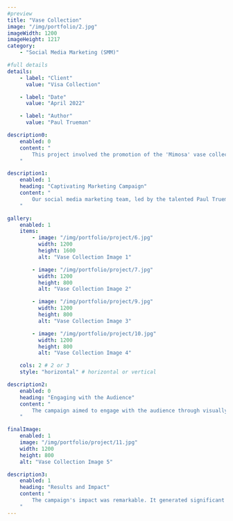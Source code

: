 ```yaml
---
#preview
title: "Vase Collection"
image: "/img/portfolio/2.jpg"
imageWidth: 1200
imageHeight: 1217
category: 
    - "Social Media Marketing (SMM)"

#full details
details:
    - label: "Client"
      value: "Visa Collection"

    - label: "Date"
      value: "April 2022"

    - label: "Author"
      value: "Paul Trueman"

description0:
    enabled: 0
    content: "
        This project involved the promotion of the 'Mimosa' vase collection on Envato Market, a leading online marketplace. The challenge was to create a compelling social media marketing campaign that would attract attention to these exquisite vases.
    "

description1:
    enabled: 1
    heading: "Captivating Marketing Campaign"
    content: "
        Our social media marketing team, led by the talented Paul Trueman, crafted a captivating marketing campaign. It focused on highlighting the beauty and uniqueness of the 'Mimosa' vase collection to entice potential buyers.
    "

gallery: 
    enabled: 1
    items:
        - image: "/img/portfolio/project/6.jpg"
          width: 1200
          height: 1600
          alt: "Vase Collection Image 1"

        - image: "/img/portfolio/project/7.jpg"
          width: 1200
          height: 800
          alt: "Vase Collection Image 2"

        - image: "/img/portfolio/project/9.jpg"
          width: 1200
          height: 800
          alt: "Vase Collection Image 3"

        - image: "/img/portfolio/project/10.jpg"
          width: 1200
          height: 800
          alt: "Vase Collection Image 4"

    cols: 2 # 2 or 3
    style: "horizontal" # horizontal or vertical

description2:
    enabled: 0
    heading: "Engaging with the Audience"
    content: "
        The campaign aimed to engage with the audience through visually appealing content. Each image showcased the vases' intricate designs and unique features, sparking curiosity and interest.
    "

finalImage:
    enabled: 1
    image: "/img/portfolio/project/11.jpg"
    width: 1200
    height: 800
    alt: "Vase Collection Image 5"

description3:
    enabled: 1
    heading: "Results and Impact"
    content: "
        The campaign's impact was remarkable. It generated significant buzz on social media, resulting in increased engagement and inquiries about the 'Mimosa' vase collection. It's a testament to the power of effective social media marketing.
    "
---
```

